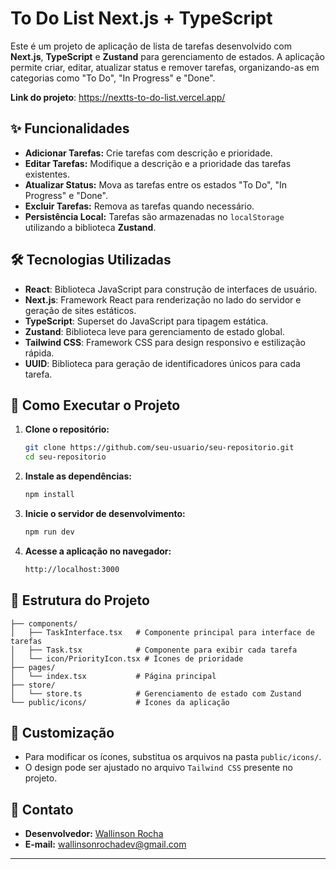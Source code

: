 # To Do List Next.js + TypeScript

Este é um projeto de aplicação de lista de tarefas desenvolvido com **Next.js**, **TypeScript** e **Zustand** para gerenciamento de estados. A aplicação permite criar, editar, atualizar status e remover tarefas, organizando-as em categorias como "To Do", "In Progress" e "Done".

**Link do projeto**: https://nextts-to-do-list.vercel.app/

## ✨ Funcionalidades

- **Adicionar Tarefas:** Crie tarefas com descrição e prioridade.
- **Editar Tarefas:** Modifique a descrição e a prioridade das tarefas existentes.
- **Atualizar Status:** Mova as tarefas entre os estados "To Do", "In Progress" e "Done".
- **Excluir Tarefas:** Remova as tarefas quando necessário.
- **Persistência Local:** Tarefas são armazenadas no `localStorage` utilizando a biblioteca **Zustand**.

## 🛠️ Tecnologias Utilizadas

- **React**: Biblioteca JavaScript para construção de interfaces de usuário.
- **Next.js**: Framework React para renderização no lado do servidor e geração de sites estáticos.
- **TypeScript**: Superset do JavaScript para tipagem estática.
- **Zustand**: Biblioteca leve para gerenciamento de estado global.
- **Tailwind CSS**: Framework CSS para design responsivo e estilização rápida.
- **UUID**: Biblioteca para geração de identificadores únicos para cada tarefa.

## 🚀 Como Executar o Projeto

1. **Clone o repositório:**
   ```bash
   git clone https://github.com/seu-usuario/seu-repositorio.git
   cd seu-repositorio
   ```

2. **Instale as dependências:**
   ```bash
   npm install
   ```

3. **Inicie o servidor de desenvolvimento:**
   ```bash
   npm run dev
   ```

4. **Acesse a aplicação no navegador:**
   ```bash
   http://localhost:3000
   ```

## 📂 Estrutura do Projeto

```
├── components/
│   ├── TaskInterface.tsx   # Componente principal para interface de tarefas
│   ├── Task.tsx            # Componente para exibir cada tarefa
│   └── icon/PriorityIcon.tsx # Ícones de prioridade
├── pages/
│   └── index.tsx           # Página principal
├── store/
│   └── store.ts            # Gerenciamento de estado com Zustand
└── public/icons/           # Ícones da aplicação
```

## 🔧 Customização

- Para modificar os ícones, substitua os arquivos na pasta `public/icons/`.
- O design pode ser ajustado no arquivo `Tailwind CSS` presente no projeto.

## 📝 Contato

- **Desenvolvedor:** [Wallinson Rocha](https://www.wallinson.com)
- **E-mail:** wallinsonrochadev@gmail.com

---
